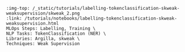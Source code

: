 ```{grid-item-card} 🐭 Weakly supervised NER with skweak
:img-top: /_static/tutorials/labelling-tokenclassification-skweak-weaksupervision/skweak_2.png
:link: /tutorials/notebooks/labelling-tokenclassification-skweak-weaksupervision.html
MLOps Steps: Labelling, Training \
NLP Tasks: TokenClassification (NER) \
Libraries: Argilla, skweak \
Techniques: Weak Supervision
```
